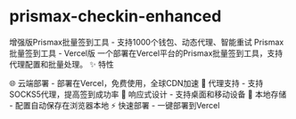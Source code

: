 # prismax-checkin-enhanced
增强版Prismax批量签到工具 - 支持1000个钱包、动态代理、智能重试
Prismax 批量签到工具 - Vercel版
一个部署在Vercel平台的Prismax批量签到工具，支持代理配置和批量处理。
✨ 特性

🌐 云端部署 - 部署在Vercel，免费使用，全球CDN加速
🔐 代理支持 - 支持SOCKS5代理，提高签到成功率
📱 响应式设计 - 支持桌面和移动设备
💾 本地存储 - 配置自动保存在浏览器本地
⚡ 快速部署 - 一键部署到Vercel
